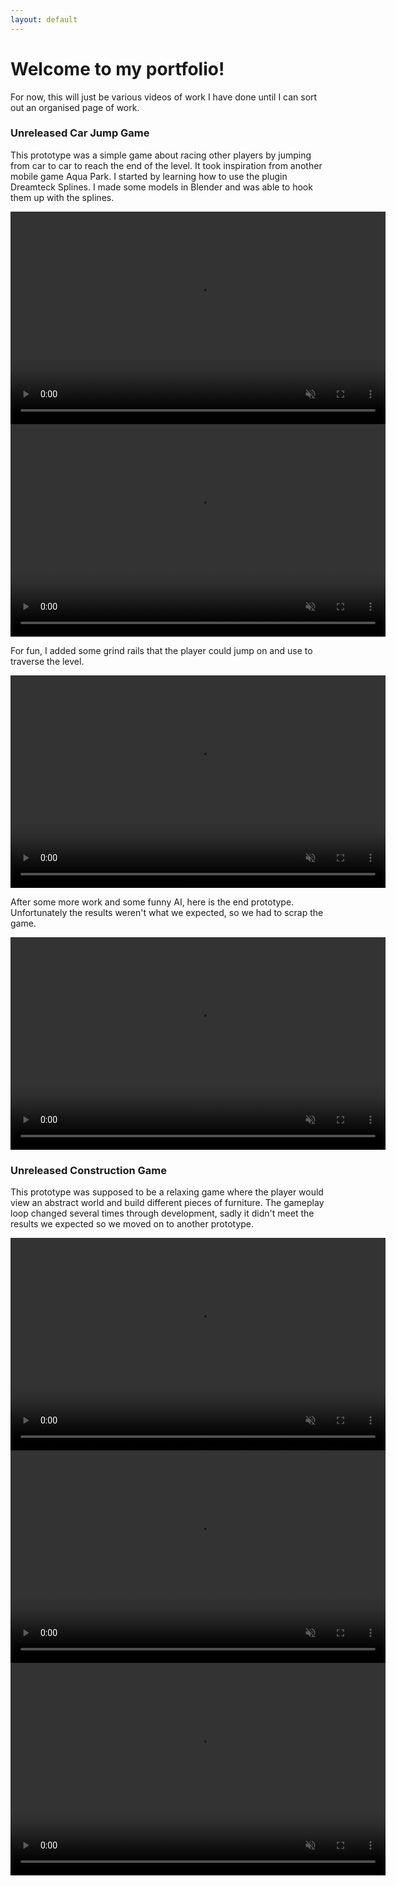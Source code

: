 ```yaml
---
layout: default
---
```

# Welcome to my portfolio!

For now, this will just be various videos of work I have done until I can sort out an organised page of work.

### Unreleased Car Jump Game
This prototype was a simple game about racing other players by jumping from car to car to reach the end of the level. It took inspiration from another mobile game Aqua Park. I started by learning how to use the plugin Dreamteck Splines. I made some models in Blender and was able to hook them up with the splines.

 <video width="600" height="340" autoplay muted loop>
  <source src="assets/images/portfolio/CarGame/1.mp4" type="video/mp4">
Your browser does not support the video tag.
</video> 

 <video width="600" height="340" autoplay muted loop>
  <source src="assets/images/portfolio/CarGame/2.mp4" type="video/mp4">
Your browser does not support the video tag.
</video> 

For fun, I added some grind rails that the player could jump on and use to traverse the level.

 <video width="600" height="340" autoplay muted loop>
  <source src="assets/images/portfolio/CarGame/4.mp4" type="video/mp4">
Your browser does not support the video tag.
</video> 

After some more work and some funny AI, here is the end prototype. Unfortunately the results weren't what we expected, so we had to scrap the game.

 <video width="600" height="340" autoplay muted loop>
  <source src="assets/images/portfolio/CarGame/Win1.mp4" type="video/mp4">
Your browser does not support the video tag.
</video> 

### Unreleased Construction Game
This prototype was supposed to be a relaxing game where the player would view an abstract world and build different pieces of furniture. The gameplay loop changed several times through development, sadly it didn't meet the results we expected so we moved on to another prototype.

 <video width="600" height="340" autoplay muted loop>
  <source src="assets/images/portfolio/ConstructionGame/OldDemo.mp4" type="video/mp4">
Your browser does not support the video tag.
</video>

 <video width="600" height="340" autoplay muted loop>
  <source src="assets/images/portfolio/ConstructionGame/5.mp4" type="video/mp4">
Your browser does not support the video tag.
</video>

 <video width="600" height="340" autoplay muted loop>
  <source src="assets/images/portfolio/ConstructionGame/8.mp4" type="video/mp4">
Your browser does not support the video tag.
</video>
